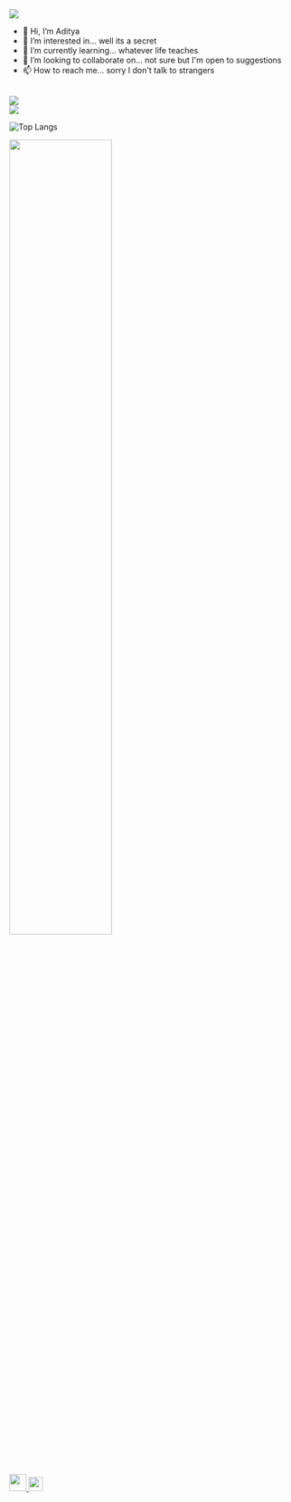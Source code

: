 <div><img src="https://c.tenor.com/7rMJZKO5CYYAAAAC/baby-yoda-hi.gif"/></div>

<b></b>
- 👋 Hi, I’m Aditya
- 👀 I’m interested in... well its a secret
- 🌱 I’m currently learning... whatever life teaches
- 💞️ I’m looking to collaborate on... not sure but I'm open to suggestions
- 📫 How to reach me... sorry I don't talk to strangers

<br/>

<div><img src="https://github-readme-stats.vercel.app/api?username=imAdityaSatya&theme=react&hide_border=true">  
</div>  

<div><img src="https://github-readme-streak-stats.herokuapp.com/?user=imAdityaSatya&theme=react&hide_border=true">
</div>

![Top Langs](https://github-readme-stats.vercel.app/api/top-langs/?username=imAdityaSatya&langs_count=8&theme=react&hide_border=true)

<div>
<img width="60%" src="https://github-readme-stats.vercel.app/api/top-langs/?username=imAdityaSatya&layout=compact&langs_count=8&theme=react&hide_border=true">
</div>

<br/>
<div>
<a href="https://www.linkedin.com/in/aditya-satya-55174b1a5/"><img src="https://blog-assets.hootsuite.com/wp-content/uploads/2018/09/In-2C-54px-R.png" width="px" height="30px">
</a>  
<a href="https://auth.geeksforgeeks.org/user/adityasatya09/"><img src="https://media.geeksforgeeks.org/wp-content/uploads/20200716222246/Path-219.png" width="px" height="25px">
</a>
</div>

<!---
imAdityaSatya/imAdityaSatya is a ✨ special ✨ repository because its `README.md` (this file) appears on your GitHub profile.
You can click the Preview link to take a look at your changes.
https://c.tenor.com/RvMZMiTblfQAAAAM/oh-hey-oh-hey-there.gif
--->
